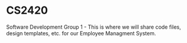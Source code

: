 # CS2420
Software Development Group 1 - This is where we will share code files, design templates, etc. for our Employee Managment System.




